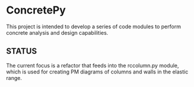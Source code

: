 # ConcretePy

This project is intended to develop a series of code modules to perform concrete analysis and design capabilities.

## STATUS

The current focus is a refactor that feeds into the rccolumn.py module, which is used for creating PM diagrams of columns and walls in the elastic range.